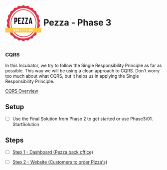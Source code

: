 <img align="left" width="116" height="116" src="pezza-logo.png" />

# &nbsp;**Pezza - Phase 3**

<br/><br/>

### **CQRS**

In this Incubator, we try to follow the Single Responsibility Principle as far as possible. This way we will be using a clean approach to CQRS. Don't worry too much about what CQRS, but it helps us in applying the Single Responsibility Principle.

[CQRS Overview](https://docs.microsoft.com/en-us/azure/architecture/patterns/cqrs)

## **Setup**

- [ ] Use the Final Solution from Phase 2 to get started or use Phase3\01. StartSolution

## **Steps**

- [ ] [Step 1 - Dashboard (Pezza back office)](https://github.com/entelect-incubator/.NET/tree/master/Phase%203/02.%20Dashboard)
- [ ] [Step 2 - Website (Customers to order Pizza's)](https://github.com/entelect-incubator/.NET/tree/master/Phase%203/03.%20Website) 
 
